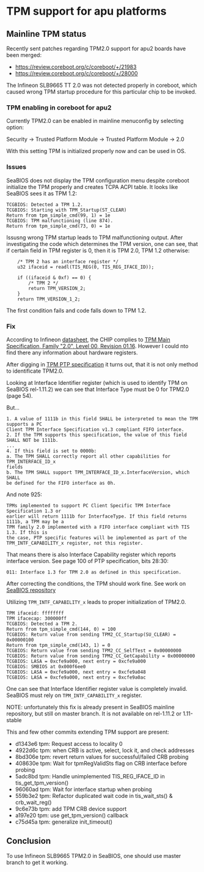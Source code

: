 TPM support for apu platforms
=============================

## Mainline TPM status

Recently sent patches regarding TPM2.0 support for apu2 boards have been merged:

* https://review.coreboot.org/c/coreboot/+/21983
* https://review.coreboot.org/c/coreboot/+/28000

The Infineon SLB9665 TT 2.0 was not detected properly in coreboot, which caused
wrong TPM startup procedure for this particular chip to be invoked.

### TPM enabling in coreboot for apu2

Currently TPM2.0 can be enabled in mainline menuconfig by selecting option:

Security -> Trusted Platform Module -> Trusted Platform Module -> 2.0

With this setting TPM is initialized properly now and can be used in OS.

### Issues

SeaBIOS does not display the TPM configuration menu despite coreboot initialize
the TPM properly and creates TCPA ACPI table. It looks like SeaBIOS sees it as
TPM 1.2:

```
TCGBIOS: Detected a TPM 1.2.
TCGBIOS: Starting with TPM_Startup(ST_CLEAR)
Return from tpm_simple_cmd(99, 1) = 1e
TCGBIOS: TPM malfunctioning (line 874).
Return from tpm_simple_cmd(73, 0) = 1e
```

Issusng wrong TPM startup leads to TPM malfunctioning output. After
investigating the code which determines the TPM version, one can see, that if
certain field in TPM register is 0, then it is TPM 2.0, TPM 1.2 otherwise:

```
    /* TPM 2 has an interface register */
    u32 ifaceid = readl(TIS_REG(0, TIS_REG_IFACE_ID));

    if ((ifaceid & 0xf) == 0) {
        /* TPM 2 */
        return TPM_VERSION_2;
    }
    return TPM_VERSION_1_2;
```

The first condition fails and code falls down to TPM 1.2.

### Fix

According to Infineon [datasheet](https://www.infineon.com/dgdl/Infineon-TPM%20SLB%209665-DS-v10_15-EN.pdf?fileId=5546d4625185e0e201518b83d9273d87),
the CHIP complies to
[TPM Main Specification, Family "2.0", Level 00, Revision 01.16](https://trustedcomputinggroup.org/resource/tpm-library-specification/).
However I could nto find there any information about hardware registers.

After digging in [TPM PTP specification](https://trustedcomputinggroup.org/wp-content/uploads/TCG_PC_Client_Platform_TPM_Profile_PTP_2.0_r1.03_v22.pdf)
it turns out, that it is not only method to identificate TPM2.0.

Looking at Interface Identifier register (which is used to identify TPM
on SeaBIOS rel-1.11.2) we can see that Interface Type must be 0 for TPM2.0
(page 54).

But...

```
1. A value of 1111b in this field SHALL be interpreted to mean the TPM supports a PC
Client TPM Interface Specification v1.3 compliant FIFO interface.
2. If the TPM supports this specification, the value of this field SHALL NOT be 1111b.
...
4. If this field is set to 0000b:
a. The TPM SHALL correctly report all other capabilities for TPM_INTERFACE_ID_x
fields
b. The TPM SHALL support TPM_INTERFACE_ID_x.InterfaceVersion, which SHALL
be defined for the FIFO interface as 0h.
```

And note 925:

```
TPMs implemented to support PC Client Specific TPM Interface Specification 1.3 or
earlier will return 1111b for InterfaceType. If this field returns 1111b, a TPM may be a
TPM family 2.0 implemented with a FIFO interface compliant with TIS 1.3. If this is
the case, PTP specific features will be implemented as part of the
TPM_INTF_CAPABILITY_x register, not this register.
```

That means there is also Interface Capability register which reports interface
version. See page 100 of PTP specification, bits 28:30:

`011: Interface 1.3 for TPM 2.0 as defined in this specification.`

After correcting the conditions, the TPM should work fine. See work on
[SeaBIOS repository](https://github.com/pcengines/seabios/tree/tpm2_detection)

Utilizing `TPM_INTF_CAPABILITY_x` leads to proper initialization of TPM2.0.

```
TPM ifaceid: ffffffff
TPM ifacecap: 300000ff
TCGBIOS: Detected a TPM 2.
Return from tpm_simple_cmd(144, 0) = 100
TCGBIOS: Return value from sending TPM2_CC_Startup(SU_CLEAR) = 0x00000100
Return from tpm_simple_cmd(143, 1) = 0
TCGBIOS: Return value from sending TPM2_CC_SelfTest = 0x00000000
TCGBIOS: Return value from sending TPM2_CC_GetCapability = 0x00000000
TCGBIOS: LASA = 0xcfe9a000, next entry = 0xcfe9a000
TCGBIOS: SMBIOS at 0x000f6ee0
TCGBIOS: LASA = 0xcfe9a000, next entry = 0xcfe9a048
TCGBIOS: LASA = 0xcfe9a000, next entry = 0xcfe9a0ac
```

One can see that Interface Identifier register value is completely invalid.
SeaBIOS must rely on `TPM_INTF_CAPABILITY_x` register.

NOTE: unfortunately this fix is already present in SeaBIOS mainline repository,
but still on master branch. It is not available on rel-1.11.2 or 1.11-stable

This and few other commits extending TPM support are present:

* d1343e6 tpm: Request access to locality 0
* 4922d6c tpm: when CRB is active, select, lock it, and check addresses
* 8bd306e tpm: revert return values for successful/failed CRB probing
* 408630e tpm: Wait for tpmRegValidSts flag on CRB interface before probing
* 5adc8bd tpm: Handle unimplemented TIS_REG_IFACE_ID in tis_get_tpm_version()
* 96060ad tpm: Wait for interface startup when probing
* 559b3e2 tpm: Refactor duplicated wait code in tis_wait_sts() & crb_wait_reg()
* 9c6e73b tpm: add TPM CRB device support
* a197e20 tpm: use get_tpm_version() callback
* c75d45a tpm: generalize init_timeout()

## Conclusion

To use Infineon SLB9665 TPM2.0 in SeaBIOS, one should use master branch to get
it working.